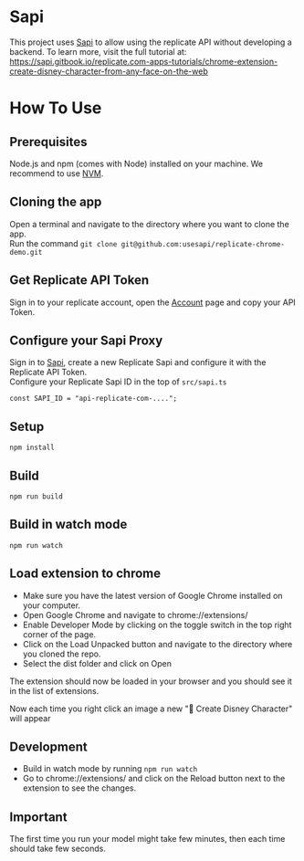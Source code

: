 # Sapi
This project uses [Sapi](https://usesapi.com) to allow using the replicate API without developing a backend. To learn more, visit the full tutorial at: https://sapi.gitbook.io/replicate.com-apps-tutorials/chrome-extension-create-disney-character-from-any-face-on-the-web

# How To Use

## Prerequisites

Node.js and npm (comes with Node) installed on your machine. We recommend to use [NVM](https://github.com/nvm-sh/nvm).

## Cloning the app

Open a terminal and navigate to the directory where you want to clone the app.\
Run the command `git clone git@github.com:usesapi/replicate-chrome-demo.git`

## Get Replicate API Token
Sign in to your replicate account, open the [Account](https://replicate.com/account) page and copy your API Token.

## Configure your Sapi Proxy

Sign in to [Sapi](https://console.usesapi.com), create a new Replicate Sapi and configure it with the Replicate API Token.\
Configure your Replicate Sapi ID in the top of `src/sapi.ts`
```
const SAPI_ID = "api-replicate-com-....";
```


## Setup

```
npm install
```

## Build

```
npm run build
```

## Build in watch mode

```
npm run watch
```

## Load extension to chrome

- Make sure you have the latest version of Google Chrome installed on your computer.
- Open Google Chrome and navigate to chrome://extensions/
- Enable Developer Mode by clicking on the toggle switch in the top right corner of the page.
- Click on the Load Unpacked button and navigate to the directory where you cloned the repo.
- Select the dist folder and click on Open

The extension should now be loaded in your browser and you should see it in the list of extensions.

Now each time you right click an image a new "🚀 Create Disney Character" will appear

## Development

- Build in watch mode by running `npm run watch`
- Go to chrome://extensions/ and click on the Reload button next to the extension to see the changes.

## Important

The first time you run your model might take few minutes, then each time should take few seconds.
